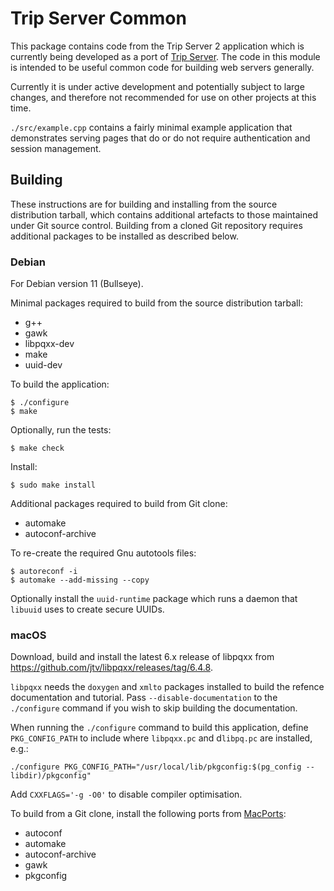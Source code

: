 <!-- -*- mode: markdown; -*- vim: set tw=78 ts=4 sts=0 sw=4 noet ft=markdown norl: -->

# Trip Server Common

This package contains code from the Trip Server 2 application which is
currently being developed as a port of [Trip Server][trip-server].  The code
in this module is intended to be useful common code for building web servers
generally.

Currently it is under active development and potentially subject to large
changes, and therefore not recommended for use on other projects at this time.

`./src/example.cpp` contains a fairly minimal example application that
demonstrates serving pages that do or do not require authentication and
session management.

## Building

These instructions are for building and installing from the source
distribution tarball, which contains additional artefacts to those maintained
under Git source control.  Building from a cloned Git repository requires
additional packages to be installed as described below.

### Debian

For Debian version 11 (Bullseye).

Minimal packages required to build from the source distribution tarball:

- g++
- gawk
- libpqxx-dev
- make
- uuid-dev

To build the application:

	$ ./configure
	$ make

Optionally, run the tests:

	$ make check

Install:

	$ sudo make install

Additional packages required to build from Git clone:

- automake
- autoconf-archive

To re-create the required Gnu autotools files:

	$ autoreconf -i
	$ automake --add-missing --copy

Optionally install the `uuid-runtime` package which runs a daemon that
`libuuid` uses to create secure UUIDs.

### macOS

Download, build and install the latest 6.x release of libpqxx from
<https://github.com/jtv/libpqxx/releases/tag/6.4.8>.

`libpqxx` needs the `doxygen` and `xmlto` packages installed to build the
refence documentation and tutorial.  Pass `--disable-documentation` to the
`./configure` command if you wish to skip building the documentation.

When running the `./configure` command to build this application, define
`PKG_CONFIG_PATH` to include where `libpqxx.pc` and d`libpq.pc` are installed,
e.g.:

	./configure PKG_CONFIG_PATH="/usr/local/lib/pkgconfig:$(pg_config --libdir)/pkgconfig"

Add `CXXFLAGS='-g -O0'` to disable compiler optimisation.

To build from a Git clone, install the following ports from [MacPorts][]:

- autoconf
- automake
- autoconf-archive
- gawk
- pkgconfig

[MacPorts]: http://www.macports.org/ "MacPorts Home Page"
[trip-server]: https://www.fdsd.co.uk/trip-server/ "TRIP - Trip Recording and Itinerary Planner"
